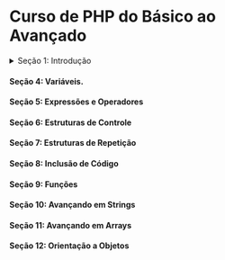 # Curso de PHP do Básico ao Avançado

<details>
<summary>Seção 1: Introdução</summary>
<br>
O que é o PHP, O que ele faz, Configuramos o editor de código e instalamos o php em localhost
<br><br>
<pre>
&lt;details&gt;
&lt;summary&gt;How do I dropdown?&lt;&#47;summary&gt;
&lt;br&gt;
This is how you dropdown.
&lt;&#47;details&gt;
</pre>
</details>

#### Seção 4: Variáveis.

#### Seção 5: Expressões e Operadores

#### Seção 6: Estruturas de Controle

#### Seção 7: Estruturas de Repetição

#### Seção 8: Inclusão de Código

#### Seção 9: Funções

#### Seção 10: Avançando em Strings

#### Seção 11: Avançando em Arrays

#### Seção 12: Orientação a Objetos
